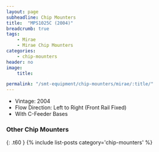 ```yaml
---
layout: page
subheadline: Chip Mounters
title:  "MPS1025C (2004)"
breadcrumb: true
tags:
    - Mirae
    - Mirae Chip Mounters
categories:
    - chip-mounters
header: no
image:
    title:

permalink: "/smt-equipment/chip-mounters/mirae/:title/"
---
```


- Vintage: 2004
- Flow Direction: Left to Right (Front Rail Fixed)
- With C-Feeder Bases


### Other Chip Mounters ###
{: .t60 }
{% include list-posts category='chip-mounters' %}
